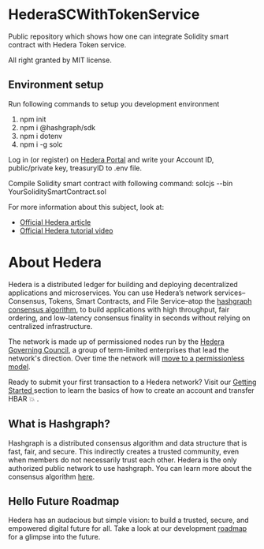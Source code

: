 # HederaSCWithTokenService

Public repository which shows how one can integrate Solidity smart contract with Hedera Token service.

All right granted by MIT license.

## Environment setup

Run following commands to setup you development environment

1. npm init
2. npm i @hashgraph/sdk
3. npm i dotenv
4. npm i -g solc

Log in (or register) on [Hedera Portal](https://portal.hedera.com/login) and write your Account ID, public/private key, treasuryID to .env file.

Compile Solidity smart contract with following command:
solcjs --bin YourSoliditySmartContract.sol

For more information about this subject, look at:

- [Official Hedera article](https://hedera.com/blog/how-to-deploy-smart-contracts-on-hedera-part-2-a-contract-with-hedera-token-service-integration)
- [Official Hedera tutorial video](https://www.youtube.com/watch?v=QK7FfeNHMSQ)

# About Hedera

Hedera is a distributed ledger for building and deploying decentralized applications and microservices. You can use Hedera’s network services– Consensus, Tokens, Smart Contracts, and File Service–atop the [hashgraph consensus algorithm](core-concepts/hashgraph-consensus-algorithms/), to build applications with high throughput, fair ordering, and low-latency consensus finality in seconds without relying on centralized infrastructure.

The network is made up of permissioned nodes run by the [Hedera Governing Council](https://hedera.com/council), a group of term-limited enterprises that lead the network's direction. Over time the network will [move to a permissionless model](https://www.youtube.com/watch?v=QTNNYeSks-s).

Ready to submit your first transaction to a Hedera network? Visit our [Getting Started ](getting-started/introduction.md)section to learn the basics of how to create an account and transfer HBAR :boom: .

## What is Hashgraph?

Hashgraph is a distributed consensus algorithm and data structure that is fast, fair, and secure. This indirectly creates a trusted community, even when members do not necessarily trust each other. Hedera is the only authorized public network to use hashgraph. You can learn more about the consensus algorithm [here](core-concepts/hashgraph-consensus-algorithms/).

## Hello Future Roadmap

Hedera has an audacious but simple vision: to build a trusted, secure, and empowered digital future for all. Take a look at our development [roadmap](https://hedera.com/roadmap) for a glimpse into the future.
